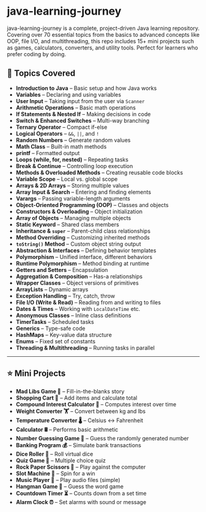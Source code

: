 # java-learning-journey
java-learning-journey is a complete, project-driven Java learning repository. Covering over 70 essential topics from the basics to advanced concepts like OOP, file I/O, and multithreading, this repo includes 15+ mini projects such as games, calculators, converters, and utility tools. Perfect for learners who prefer coding by doing.

## 🧠 Topics Covered

- **Introduction to Java** – Basic setup and how Java works  
- **Variables** – Declaring and using variables  
- **User Input** – Taking input from the user via `Scanner`   
- **Arithmetic Operations** – Basic math operations   
- **If Statements & Nested If** – Making decisions in code  
- **Switch & Enhanced Switches** – Multi-way branching  
- **Ternary Operator** – Compact if-else  
- **Logical Operators** – `&&`, `||`, and `!`  
- **Random Numbers** – Generate random values  
- **Math Class** – Built-in math methods   
- **printf** – Formatted output  
- **Loops (while, for, nested)** – Repeating tasks  
- **Break & Continue** – Controlling loop execution   
- **Methods & Overloaded Methods** – Creating reusable code blocks  
- **Variable Scope** – Local vs. global scope  
- **Arrays & 2D Arrays** – Storing multiple values  
- **Array Input & Search** – Entering and finding elements  
- **Varargs** – Passing variable-length arguments  
- **Object-Oriented Programming (OOP)** – Classes and objects  
- **Constructors & Overloading** – Object initialization  
- **Array of Objects** – Managing multiple objects  
- **Static Keyword** – Shared class members  
- **Inheritance & `super`** – Parent-child class relationships  
- **Method Overriding** – Customizing inherited methods  
- **`toString()` Method** – Custom object string output  
- **Abstraction & Interfaces** – Defining behavior templates  
- **Polymorphism** – Unified interface, different behaviors  
- **Runtime Polymorphism** – Method binding at runtime  
- **Getters and Setters** – Encapsulation  
- **Aggregation & Composition** – Has-a relationships  
- **Wrapper Classes** – Object versions of primitives  
- **ArrayLists** – Dynamic arrays  
- **Exception Handling** – Try, catch, throw  
- **File I/O (Write & Read)** – Reading from and writing to files  
- **Dates & Times** – Working with `LocalDateTime` etc.  
- **Anonymous Classes** – Inline class definitions  
- **TimerTasks** – Scheduled tasks  
- **Generics** – Type-safe code  
- **HashMaps** – Key-value data structure  
- **Enums** – Fixed set of constants  
- **Threading & Multithreading** – Running tasks in parallel  

---

## ⭐ Mini Projects

- **Mad Libs Game 📕** – Fill-in-the-blanks story  
- **Shopping Cart 🛒** – Add items and calculate total  
- **Compound Interest Calculator 💸** – Computes interest over time  
- **Weight Converter 🏋️** – Convert between kg and lbs  
- **Temperature Converter 🌡️** – Celsius ↔ Fahrenheit  
- **Calculator 🖩** – Performs basic arithmetic  
- **Number Guessing Game 🔢** – Guess the randomly generated number  
- **Banking Program 💰** – Simulate bank transactions  
- **Dice Roller 🎲** – Roll virtual dice  
- **Quiz Game 💯** – Multiple choice quiz  
- **Rock Paper Scissors 🗿** – Play against the computer  
- **Slot Machine 🎰** – Spin for a win  
- **Music Player 🎼** – Play audio files (simple)  
- **Hangman Game 🕺** – Guess the word game  
- **Countdown Timer ⏳** – Counts down from a set time  
- **Alarm Clock ⏰** – Set alarms with sound or message  
